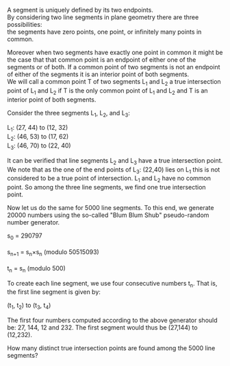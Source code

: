 <p>A segment is uniquely defined by its two endpoints.<br /> By considering two line segments in plane geometry there are three possibilities:<br /> 
the segments have zero points, one point, or infinitely many points in common.</p>
<p>Moreover when two segments have exactly one point in common it might be the case that that common point is an endpoint of either one of the segments or of both. If a common point of two segments is not an endpoint of either of the segments it is an interior point of both segments.<br />
We will call a common point T of two segments L<sub>1</sub> and L<sub>2</sub> a true intersection point of L<sub>1</sub> and L<sub>2</sub>  if T is the only common point of L<sub>1</sub> and L<sub>2</sub>  and T is an interior point of both segments.
</p>
<p>Consider the three segments L<sub>1</sub>, L<sub>2</sub>, and L<sub>3</sub>:</p>
<p class="margin_left">L<sub>1</sub>: (27, 44) to (12, 32)<br />
L<sub>2</sub>: (46, 53) to (17, 62)<br />
L<sub>3</sub>: (46, 70) to (22, 40)</p>
<p>It can be verified that line segments L<sub>2</sub> and L<sub>3</sub> have a true intersection point. We note that as the one of the end points of L<sub>3</sub>: (22,40) lies on L<sub>1</sub> this is not considered to be a true point of intersection. L<sub>1</sub> and L<sub>2</sub> have no common point. So among the three line segments, we find one true intersection point.</p>
<p>Now let us do the same for 5000 line segments. To this end, we generate 20000 numbers using the so-called "Blum Blum Shub" pseudo-random number generator.</p>
<p class="margin_left">s<sub>0</sub> = 290797<br /><br />
s<sub>n+1</sub> = s<sub>n</sub>×s<sub>n</sub> (modulo 50515093)<br /><br />
t<sub>n</sub> = s<sub>n</sub> (modulo 500)</p>
<p>To create each line segment, we use four consecutive numbers t<sub>n</sub>. That is, the first line segment is given by:</p>
<p>(t<sub>1</sub>, t<sub>2</sub>) to (t<sub>3</sub>, t<sub>4</sub>)</p>
<p>The first four numbers computed according to the above generator should be: 27, 144, 12 and 232. The first segment would thus be (27,144) to (12,232).</p>
<p>How many distinct true intersection points are found among the 5000 line segments?</p>


